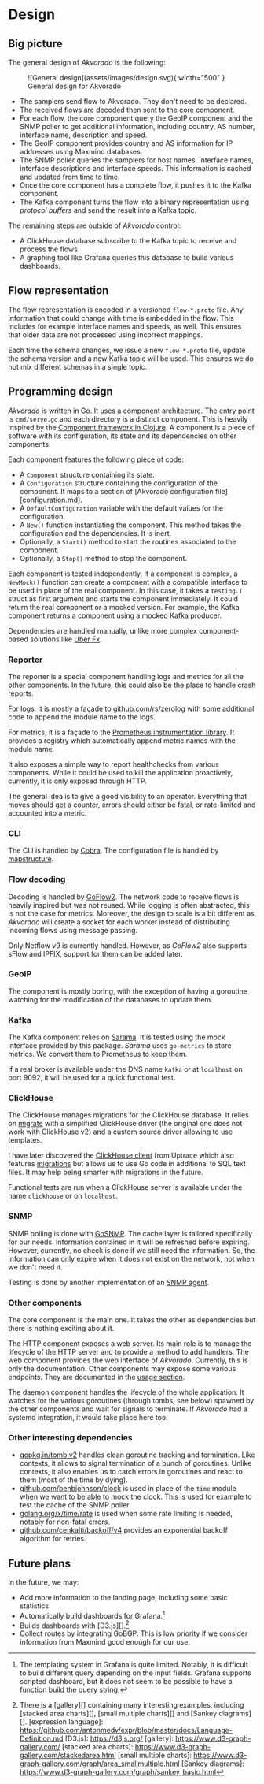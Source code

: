 # Design

## Big picture

The general design of *Akvorado* is the following:

<figure markdown>
  ![General design](assets/images/design.svg){ width="500" }
  <figcaption>General design for Akvorado</figcaption>
</figure>

- The samplers send flow to Akvorado. They don't need to be declared.
- The received flows are decoded then sent to the core component.
- For each flow, the core component query the GeoIP component and the
  SNMP poller to get additional information, including country, AS
  number, interface name, description and speed.
- The GeoIP component provides country and AS information for IP
  addresses using Maxmind databases.
- The SNMP poller queries the samplers for host names, interface
  names, interface descriptions and interface speeds. This information
  is cached and updated from time to time.
- Once the core component has a complete flow, it pushes it to the
  Kafka component.
- The Kafka component turns the flow into a binary representation
  using *protocol buffers* and send the result into a Kafka topic.

The remaining steps are outside of *Akvorado* control:

- A ClickHouse database subscribe to the Kafka topic to receive and
  process the flows.
- A graphing tool like Grafana queries this database to build various
  dashboards.

## Flow representation

The flow representation is encoded in a versioned `flow-*.proto` file.
Any information that could change with time is embedded in the flow.
This includes for example interface names and speeds, as well. This
ensures that older data are not processed using incorrect mappings.

Each time the schema changes, we issue a new `flow-*.proto` file,
update the schema version and a new Kafka topic will be used. This
ensures we do not mix different schemas in a single topic.

## Programming design

*Akvorado* is written in Go. It uses a component architecture. The
entry point is `cmd/serve.go` and each directory is a distinct
component. This is heavily inspired by the [Component framework in
Clojure][]. A component is a piece of software with its configuration,
its state and its dependencies on other components.

[Component framework in Clojure]: https://github.com/stuartsierra/component

Each component features the following piece of code:

- A `Component` structure containing its state.
- A `Configuration` structure containing the configuration of the
  component. It maps to a section of [Akvorado configuration
  file][configuration.md].
- A `DefaultConfiguration` variable with the default values for the
  configuration.
- A `New()` function instantiating the component. This method takes
  the configuration and the dependencies. It is inert.
- Optionally, a `Start()` method to start the routines associated to
  the component.
- Optionally, a `Stop()` method to stop the component.

Each component is tested independently. If a component is complex, a
`NewMock()` function can create a component with a compatible
interface to be used in place of the real component. In this case, it
takes a `testing.T` struct as first argument and starts the component
immediately. It could return the real component or a mocked version.
For example, the Kafka component returns a component using a mocked
Kafka producer.

Dependencies are handled manually, unlike more complex component-based
solutions like [Uber Fx][].

[Uber Fx]: https://github.com/uber-go/fx

### Reporter

The reporter is a special component handling logs and metrics for all
the other components. In the future, this could also be the place to
handle crash reports.

For logs, it is mostly a façade to
[github.com/rs/zerolog](https://github.com/rs/zerolog) with some additional
code to append the module name to the logs.

For metrics, it is a façade to the [Prometheus instrumentation
library][]. It provides a registry which automatically append metric
names with the module name.

It also exposes a simple way to report healthchecks from various
components. While it could be used to kill the application
proactively, currently, it is only exposed through HTTP.

The general idea is to give a good visibility to an operator.
Everything that moves should get a counter, errors should either be
fatal, or rate-limited and accounted into a metric.

[Prometheus instrumentation library]: https://github.com/prometheus/client_golang/

### CLI

The CLI is handled by [Cobra](https://github.com/spf13/cobra). The
configuration file is handled by
[mapstructure](https://github.com/mitchellh/mapstructure).

### Flow decoding

Decoding is handled by
[GoFlow2](https://github.com/NetSampler/GoFlow2). The network code to
receive flows is heavily inspired but was not reused. While logging is
often abstracted, this is not the case for metrics. Moreover, the
design to scale is a bit different as *Akvorado* will create a socket
for each worker instead of distributing incoming flows using message
passing.

Only Netflow v9 is currently handled. However, as *GoFlow2* also
supports sFlow and IPFIX, support for them can be added later.

### GeoIP

The component is mostly boring, with the exception of having a
goroutine watching for the modification of the databases to update
them.

### Kafka

The Kafka component relies on
[Sarama](https://github.com/Shopify/sarama). It is tested using the
mock interface provided by this package. *Sarama* uses `go-metrics` to
store metrics. We convert them to Prometheus to keep them.

If a real broker is available under the DNS name `kafka` or at
`localhost` on port 9092, it will be used for a quick functional test.

### ClickHouse

The ClickHouse manages migrations for the ClickHouse database. It
relies on [migrate](https://github.com/golang-migrate/migrate) with a
simplified ClickHouse driver (the original one does not work with
ClickHouse v2) and a custom source driver allowing to use templates.

I have later discovered the [ClickHouse
client](https://github.com/uptrace/go-clickhouse) from Uptrace which
also features
[migrations](https://clickhouse.uptrace.dev/guide/migrations.html) but
allows us to use Go code in additional to SQL text files. It may help
being smarter with migrations in the future.

Functional tests are run when a ClickHouse server is available under
the name `clickhouse` or on `localhost`.

### SNMP

SNMP polling is done with [GoSNMP](https://github.com/gosnmp/gosnmp).
The cache layer is tailored specifically for our needs. Information
contained in it will be refreshed before expiring. However, currently,
no check is done if we still need the information. So, the information
can only expire when it does not exist on the network, not when we
don't need it.

Testing is done by another implementation of an [SNMP
agent](https://github.com/salyercat/GoSNMPServer).

### Other components

The core component is the main one. It takes the other as dependencies
but there is nothing exciting about it.

The HTTP component exposes a web server. Its main role is to manage
the lifecycle of the HTTP server and to provide a method to add
handlers. The web component provides the web interface of *Akvorado*.
Currently, this is only the documentation. Other components may expose
some various endpoints. They are documented in the [usage
section](usage.md).

The daemon component handles the lifecycle of the whole application.
It watches for the various goroutines (through tombs, see below)
spawned by the other components and wait for signals to terminate. If
*Akvorado* had a systemd integration, it would take place here too.

### Other interesting dependencies

 - [gopkg.in/tomb.v2](https://gopkg.in/tomb.v2) handles clean goroutine
   tracking and termination. Like contexts, it allows to signal
   termination of a bunch of goroutines. Unlike contexts, it also
   enables us to catch errors in goroutines and react to them (most of
   the time by dying).
 - [github.com/benbjohnson/clock](https://github.com/benbjohnson/clock) is
   used in place of the `time` module when we want to be able to mock
   the clock. This is used for example to test the cache of the SNMP
   poller.
 - [golang.org/x/time/rate](https://pkg.go.dev/golang.org/x/time/rate)
   is used  when some rate limiting is needed, notably for non-fatal
   errors.
 - [github.com/cenkalti/backoff/v4](https://github.com/cenkalti/backoff)
   provides an exponential backoff algorithm for retries.

## Future plans

In the future, we may:

- Add more information to the landing page, including some basic statistics.
- Automatically build dashboards for Grafana.[^grafana]
- Builds dashboards with [D3.js][].[^d3js]
- Collect routes by integrating GoBGP. This is low priority if we
  consider information from Maxmind good enough for our use.

[^grafana]: The templating system in Grafana is quite limited.
    Notably, it is difficult to build different query depending on the
    input fields. Grafana supports scripted dashboard, but it does not
    seem to be possible to have a function build the query string.
[^d3js]: There is a [gallery][] containing many interesting examples,
    including [stacked area charts][], [small multiple charts][] and
    [Sankey diagrams][].
[expression language]: https://github.com/antonmedv/expr/blob/master/docs/Language-Definition.md
[D3.js]: https://d3js.org/
[gallery]: https://www.d3-graph-gallery.com/
[stacked area charts]: https://www.d3-graph-gallery.com/stackedarea.html
[small multiple charts]: https://www.d3-graph-gallery.com/graph/area_smallmultiple.html
[Sankey diagrams]: https://www.d3-graph-gallery.com/graph/sankey_basic.html
